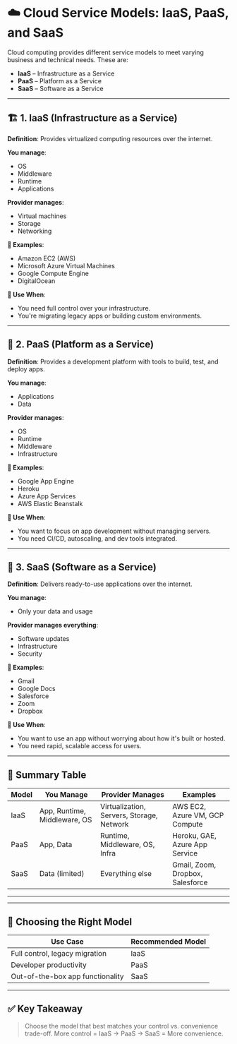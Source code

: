 # ☁️ Cloud Service Models: IaaS, PaaS, and SaaS

Cloud computing provides different service models to meet varying business and technical needs. These are:

- **IaaS** – Infrastructure as a Service  
- **PaaS** – Platform as a Service  
- **SaaS** – Software as a Service

---

## 🏗️ 1. IaaS (Infrastructure as a Service)

**Definition**: Provides virtualized computing resources over the internet.

**You manage**:
- OS
- Middleware
- Runtime
- Applications

**Provider manages**:
- Virtual machines
- Storage
- Networking

**🧰 Examples**:
- Amazon EC2 (AWS)
- Microsoft Azure Virtual Machines
- Google Compute Engine
- DigitalOcean

**📌 Use When**:
- You need full control over your infrastructure.
- You're migrating legacy apps or building custom environments.

---

## 🧱 2. PaaS (Platform as a Service)

**Definition**: Provides a development platform with tools to build, test, and deploy apps.

**You manage**:
- Applications
- Data

**Provider manages**:
- OS
- Runtime
- Middleware
- Infrastructure

**🧰 Examples**:
- Google App Engine
- Heroku
- Azure App Services
- AWS Elastic Beanstalk

**📌 Use When**:
- You want to focus on app development without managing servers.
- You need CI/CD, autoscaling, and dev tools integrated.

---

## 🧩 3. SaaS (Software as a Service)

**Definition**: Delivers ready-to-use applications over the internet.

**You manage**:
- Only your data and usage

**Provider manages everything**:
- Software updates
- Infrastructure
- Security

**🧰 Examples**:
- Gmail
- Google Docs
- Salesforce
- Zoom
- Dropbox

**📌 Use When**:
- You want to use an app without worrying about how it's built or hosted.
- You need rapid, scalable access for users.

---

## 🧠 Summary Table

| Model  | You Manage                     | Provider Manages                                | Examples                      |
|--------|--------------------------------|--------------------------------------------------|-------------------------------|
| IaaS   | App, Runtime, Middleware, OS   | Virtualization, Servers, Storage, Network       | AWS EC2, Azure VM, GCP Compute|
| PaaS   | App, Data                      | Runtime, Middleware, OS, Infra                  | Heroku, GAE, Azure App Service|
| SaaS   | Data (limited)                 | Everything else                                 | Gmail, Zoom, Dropbox, Salesforce|

---

---

## 🧭 Choosing the Right Model

| Use Case                          | Recommended Model |
|----------------------------------|-------------------|
| Full control, legacy migration   | IaaS              |
| Developer productivity           | PaaS              |
| Out-of-the-box app functionality | SaaS              |

---

## ✅ Key Takeaway

> Choose the model that best matches your control vs. convenience trade-off.
> More control = IaaS → PaaS → SaaS = More convenience.